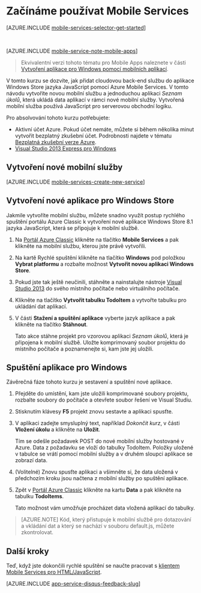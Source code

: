 <properties
    pageTitle="Začínáme používat mobilní služby pro aplikace Windows Store v jazyce JavaScript | Azure Mobile Services"
    description="Využijte tento kurz a začněte využívat Azure Mobile Services pro vývoj Windows Store v JavaScript."
    services="mobile-services"
    documentationCenter="windows"
    authors="ggailey777"
    manager="erikre"
    editor=""/>

<tags
    ms.service="mobile-services"
    ms.workload="mobile"
    ms.tgt_pltfrm="mobile-windows-store"
    ms.devlang="javascript"
    ms.topic="get-started-article"
    ms.date="03/06/2016"
    ms.author="glenga"/>

# Začínáme používat Mobile Services

[AZURE.INCLUDE [mobile-services-selector-get-started](../../includes/mobile-services-selector-get-started.md)]

&nbsp;

[AZURE.INCLUDE [mobile-service-note-mobile-apps](../../includes/mobile-services-note-mobile-apps.md)]
> Ekvivalentní verzi tohoto tématu pro Mobile Apps naleznete v části [Vytvoření aplikace pro Windows pomocí mobilních aplikací](../app-service-mobile/app-service-mobile-windows-store-dotnet-get-started.md).  

V tomto kurzu se dozvíte, jak přidat cloudovou back-end službu do aplikace Windows Store jazyka JavaScript pomocí Azure Mobile Services. V tomto návodu vytvoříte novou mobilní službu a jednoduchou aplikaci *Seznam úkolů*, která ukládá data aplikací v rámci nové mobilní služby. Vytvořená mobilní služba používá JavaScript pro serverovou obchodní logiku. 

Pro absolvování tohoto kurzu potřebujete:

* Aktivní účet Azure. Pokud účet nemáte, můžete si během několika minut vytvořit bezplatný zkušební účet. Podrobnosti najdete v tématu [Bezplatná zkušební verze Azure](https://azure.microsoft.com/pricing/free-trial/?WT.mc_id=A0E0E5C02&amp;returnurl=http%3A%2F%2Fazure.microsoft.com%2Fdocumentation%2Farticles%2Fmobile-services-javascript-backend-windows-store-javascript-get-started%2F).
* [Visual Studio 2013 Express pro Windows]

## Vytvoření nové mobilní služby

[AZURE.INCLUDE [mobile-services-create-new-service](../../includes/mobile-services-create-new-service.md)]

## Vytvoření nové aplikace pro Windows Store

Jakmile vytvoříte mobilní službu, můžete snadno využít postup rychlého spuštění portálu Azure Classic k vytvoření nové aplikace Windows Store 8.1 jazyka JavaScript, která se připojuje k mobilní službě.

1.  Na [Portál Azure Classic] klikněte na tlačítko **Mobile Services** a pak klikněte na mobilní službu, kterou jste právě vytvořili.


2. Na kartě Rychlé spuštění klikněte na tlačítko **Windows** pod položkou **Vybrat platformu** a rozbalte možnost **Vytvořit novou aplikaci Windows Store**.

3. Pokud jste tak ještě neučinili, stáhněte a nainstalujte nástroje [Visual Studio 2013][Visual Studio 2013 Express pro Windows] do svého místního počítače nebo virtuálního počítače.

4. Klikněte na tlačítko **Vytvořit tabulku TodoItem** a vytvořte tabulku pro ukládání dat aplikací.

5. V části **Stažení a spuštění aplikace** vyberte jazyk aplikace a pak klikněte na tlačítko **Stáhnout**.

    Tato akce stáhne projekt pro vzorovou aplikaci *Seznam úkolů*, která je připojena k mobilní službě. Uložte komprimovaný soubor projektu do místního počítače a poznamenejte si, kam jste jej uložili.

## Spuštění aplikace pro Windows

Závěrečná fáze tohoto kurzu je sestavení a spuštění nové aplikace.

1. Přejděte do umístění, kam jste uložili komprimované soubory projektu, rozbalte soubory do počítače a otevřete soubor řešení ve Visual Studiu.

2. Stisknutím klávesy **F5** projekt znovu sestavte a aplikaci spusťte.

3. V aplikaci zadejte smysluplný text, například *Dokončit kurz*, v části **Vložení úkolu** a klikněte na **Uložit**.

    Tím se odešle požadavek POST do nové mobilní služby hostované v Azure. Data z požadavku se vloží do tabulky TodoItem. Položky uložené v tabulce se vrátí pomocí mobilní služby a v druhém sloupci aplikace se zobrazí data.

4. (Volitelné) Znovu spusťte aplikaci a všimněte si, že data uložená v předchozím kroku jsou načtena z mobilní služby po spuštění aplikace.
 
4. Zpět v [Portál Azure Classic] klikněte na kartu **Data** a pak klikněte na tabulku **TodoItems**.

    Tato možnost vám umožňuje procházet data vložená aplikací do tabulky.

>[AZURE.NOTE] Kód, který přistupuje k mobilní službě pro dotazování a vkládání dat a který se nachází v souboru default.js, můžete zkontrolovat.

## Další kroky
Teď, když jste dokončili rychlé spuštění se naučte pracovat s [klientem Mobile Services pro HTML/JavaScript](mobile-services-html-how-to-use-client-library.md). 

[AZURE.INCLUDE [app-service-disqus-feedback-slug](../../includes/app-service-disqus-feedback-slug.md)]

<!-- Anchors. -->
[Začínáme používat Mobile Services]:#getting-started
[Vytvoření nové mobilní služby]:#create-new-service
[Definování instance mobilních služeb]:#define-mobile-service-instance
[Další kroky]:#next-steps

<!-- Images. -->

<!-- URLs. -->
[Visual Studio 2013 Express pro Windows]: http://go.microsoft.com/fwlink/?LinkId=257546
[Mobile Services SDK]: http://go.microsoft.com/fwlink/?LinkId=257545
[Portál Azure Classic]: https://manage.windowsazure.com/



<!--HONumber=Jun16_HO2-->


